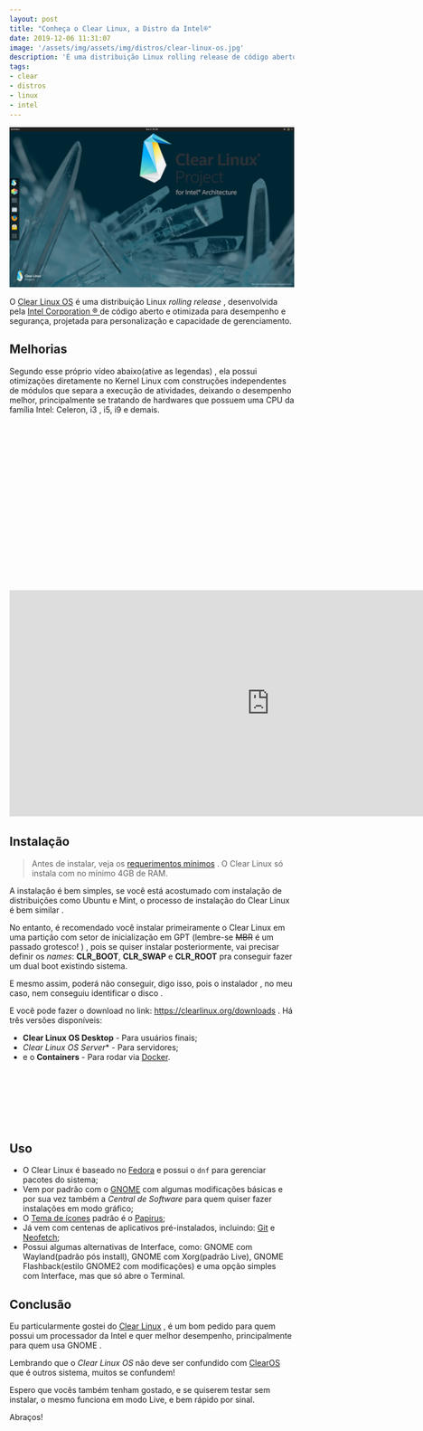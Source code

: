 ```yaml
---
layout: post
title: "Conheça o Clear Linux, a Distro da Intel®"
date: 2019-12-06 11:31:07
image: '/assets/img/assets/img/distros/clear-linux-os.jpg'
description: 'É uma distribuição Linux rolling release de código aberto.'
tags:
- clear
- distros
- linux
- intel
---
```


[![Conheça o Clear Linux a Distro da Intel®️ ](/assets/img/distros/clear-linux-os.jpg)](/assets/img/distros/clear-linux-os.jpg)

O [Clear Linux OS](https://clearlinux.org/) é uma distribuição Linux *rolling release* , desenvolvida pela [Intel Corporation ®️ ](https://www.intel.com/) de código aberto e otimizada para desempenho e segurança, projetada para personalização e capacidade de gerenciamento.

## Melhorias

Segundo esse próprio vídeo abaixo(ative as legendas) , ela possui otimizações diretamente no Kernel Linux com construções independentes de módulos que separa a execução de atividades, deixando o desempenho melhor, principalmente se tratando de hardwares que possuem uma CPU da família Intel: Celeron, i3 , i5, i9 e demais.

<!-- QUADRADO -->
<script async src="//pagead2.googlesyndication.com/pagead/js/adsbygoogle.js"></script>
<ins class="adsbygoogle"
style="display:inline-block;width:336px;height:280px"
data-ad-client="ca-pub-2838251107855362"
data-ad-slot="5351066970"></ins>
<script>
(adsbygoogle = window.adsbygoogle || []).push({});
</script>

<iframe width="920" height="400" src="https://www.youtube.com/embed/VxA-vim715w" frameborder="0" allow="accelerometer; autoplay; encrypted-media; gyroscope; picture-in-picture" allowfullscreen></iframe>

## Instalação

> Antes de instalar, veja os [requerimentos mínimos](https://docs.01.org/clearlinux/latest/get-started/compatibility-check.html) . O Clear Linux só instala com no mínimo 4GB de RAM.

A instalação é bem simples, se você está acostumado com instalação de distribuições como Ubuntu e Mint, o processo de instalação do Clear Linux é bem similar . 

No entanto, é recomendado você instalar primeiramente o Clear Linux em uma partição com setor de inicialização em GPT (lembre-se ~~MBR~~ é um passado grotesco! ) , pois se quiser instalar posteriormente, vai precisar definir os *names*: **CLR_BOOT**, **CLR_SWAP** e **CLR_ROOT** pra conseguir fazer um dual boot existindo sistema. 

E mesmo assim, poderá não conseguir, digo isso, pois o instalador , no meu caso, nem conseguiu identificar o disco .

E você pode fazer o download no link: <https://clearlinux.org/downloads> . Há três versões disponíveis:
+ **Clear Linux OS Desktop** - Para usuários finais;
+ **Clear Linux* OS Server** - Para servidores;
+ e o **Containers** - Para rodar via [Docker](https://terminalroot.com.br/2019/08/tutorial-definitivo-de-docker-para-iniciantes-ubuntu.html).

<!-- MINI ANÚNCIO -->
<script async src="//pagead2.googlesyndication.com/pagead/js/adsbygoogle.js"></script>
<!-- Games Root -->
<ins class="adsbygoogle"
style="display:inline-block;width:730px;height:95px"
data-ad-client="ca-pub-2838251107855362"
data-ad-slot="5351066970"></ins>
<script>
(adsbygoogle = window.adsbygoogle || []).push({});
</script>

## Uso

+ O Clear Linux é baseado no [Fedora](https://terminalroot.com.br/2019/09/ambiente-de-desenvolvimento-fedora-30.html) e possui o `dnf` para gerenciar pacotes do sistema; 
+ Vem por padrão com o [GNOME](https://terminalroot.com.br/2018/02/como-customizar-a-aparencia-do-gnome.html) com algumas modificações básicas e por sua vez também a *Central de Software* para quem quiser fazer instalações em modo gráfico;
+ O [Tema de ícones](https://terminalroot.com.br/2019/12/os-8-melhores-temas-de-icones-para-linux.html) padrão é o [Papirus](https://terminalroot.com.br/2019/12/os-8-melhores-temas-de-icones-para-linux.html);
+ Já vem com centenas de aplicativos pré-instalados, incluindo: [Git](https://terminalroot.com.br/git) e [Neofetch](https://terminalroot.com.br/2019/01/como-criar-um-fetch-estilo-screenfetch-e-neofetch-em-shell-script.html);
+ Possui algumas alternativas de Interface, como: GNOME com Wayland(padrão pós install), GNOME com Xorg(padrão Live), GNOME Flashback(estilo GNOME2 com modificações) e uma opção simples com Interface, mas que só abre o Terminal. 

## Conclusão

Eu particularmente gostei do [Clear Linux](https://clearlinux.org/) , é um bom pedido para quem possui um processador da Intel e quer melhor desempenho, principalmente para quem usa GNOME .

Lembrando que o *Clear Linux OS* não deve ser confundido com [ClearOS](https://www.clearos.com/) que é outros sistema, muitos se confundem!

Espero que vocês também tenham gostado, e se quiserem testar sem instalar, o mesmo funciona em modo Live, e bem rápido por sinal.

Abraços!
